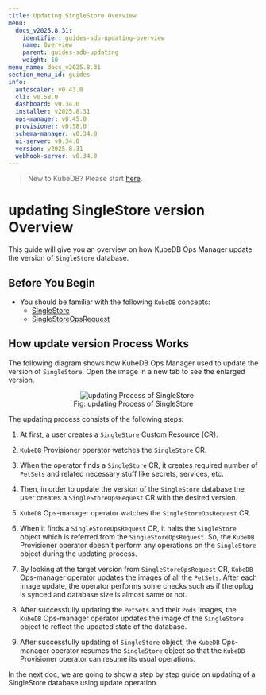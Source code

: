 ```yaml
---
title: Updating SingleStore Overview
menu:
  docs_v2025.8.31:
    identifier: guides-sdb-updating-overview
    name: Overview
    parent: guides-sdb-updating
    weight: 10
menu_name: docs_v2025.8.31
section_menu_id: guides
info:
  autoscaler: v0.43.0
  cli: v0.58.0
  dashboard: v0.34.0
  installer: v2025.8.31
  ops-manager: v0.45.0
  provisioner: v0.58.0
  schema-manager: v0.34.0
  ui-server: v0.34.0
  version: v2025.8.31
  webhook-server: v0.34.0
---
```


> New to KubeDB? Please start [here](/docs/v2025.8.31/README).

# updating SingleStore version Overview

This guide will give you an overview on how KubeDB Ops Manager update the version of `SingleStore` database.

## Before You Begin

- You should be familiar with the following `KubeDB` concepts:
  - [SingleStore](/docs/v2025.8.31/guides/singlestore/concepts/singlestore)
  - [SingleStoreOpsRequest](/docs/v2025.8.31/guides/singlestore/concepts/opsrequest)

## How update version Process Works

The following diagram shows how KubeDB Ops Manager used to update the version of `SingleStore`. Open the image in a new tab to see the enlarged version.

<figure align="center">
  <img alt="updating Process of SingleStore" src="/docs/v2025.8.31/guides/singlestore/update-version/overview/images/sdb-version-update.svg">
<figcaption align="center">Fig: updating Process of SingleStore</figcaption>
</figure>

The updating process consists of the following steps:

1. At first, a user creates a `SingleStore` Custom Resource (CR).

2. `KubeDB` Provisioner operator watches the `SingleStore` CR.

3. When the operator finds a `SingleStore` CR, it creates required number of `PetSets` and related necessary stuff like secrets, services, etc.

4. Then, in order to update the version of the `SingleStore` database the user creates a `SingleStoreOpsRequest` CR with the desired version.

5. `KubeDB` Ops-manager operator watches the `SingleStoreOpsRequest` CR.

6. When it finds a `SingleStoreOpsRequest` CR, it halts the `SingleStore` object which is referred from the `SingleStoreOpsRequest`. So, the `KubeDB` Provisioner operator doesn't perform any operations on the `SingleStore` object during the updating process.  

7. By looking at the target version from `SingleStoreOpsRequest` CR, `KubeDB` Ops-manager operator updates the images of all the `PetSets`. After each image update, the operator performs some checks such as if the oplog is synced and database size is almost same or not.

8. After successfully updating the `PetSets` and their `Pods` images, the `KubeDB` Ops-manager operator updates the image of the `SingleStore` object to reflect the updated state of the database.

9. After successfully updating of `SingleStore` object, the `KubeDB` Ops-manager operator resumes the `SingleStore` object so that the `KubeDB` Provisioner operator can resume its usual operations.

In the next doc, we are going to show a step by step guide on updating of a SingleStore database using update operation.